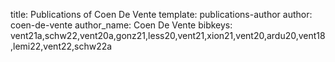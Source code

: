 title: Publications of Coen De Vente
template: publications-author
author: coen-de-vente
author_name: Coen De Vente
bibkeys: vent21a,schw22,vent20a,gonz21,less20,vent21,xion21,vent20,ardu20,vent18,lemi22,vent22,schw22a